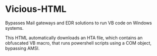 # Vicious-HTML

Bypasses Mail gateways and EDR solutions to run VB code on Windows systems.

This HTML automatically downloads an HTA file, which contains an obfuscated VB macro, that runs powershell scripts using a COM object, bypassing AMSI.
